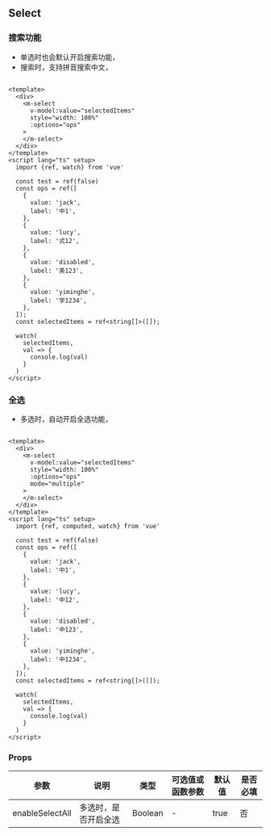 ## Select

### 搜索功能
+ 单选时也会默认开启搜索功能，
+ 搜索时，支持拼音搜索中文，

```vue preview

<template>
  <div>
    <m-select
      v-model:value="selectedItems"
      style="width: 100%"
      :options="ops"
    >
    </m-select>
  </div>
</template>
<script lang="ts" setup>
  import {ref, watch} from 'vue'

  const test = ref(false)
  const ops = ref([
    {
      value: 'jack',
      label: '中1',
    },
    {
      value: 'lucy',
      label: '式12',
    },
    {
      value: 'disabled',
      label: '美123',
    },
    {
      value: 'yiminghe',
      label: '学1234',
    },
  ]);
  const selectedItems = ref<string[]>([]);

  watch(
    selectedItems,
    val => {
      console.log(val)
    }
  )
</script>
```

### 全选
+ 多选时，自动开启全选功能，

```vue preview

<template>
  <div>
    <m-select
      v-model:value="selectedItems"
      style="width: 100%"
      :options="ops"
      mode="multiple"
    >
    </m-select>
  </div>
</template>
<script lang="ts" setup>
  import {ref, computed, watch} from 'vue'

  const test = ref(false)
  const ops = ref([
    {
      value: 'jack',
      label: '中1',
    },
    {
      value: 'lucy',
      label: '中12',
    },
    {
      value: 'disabled',
      label: '中123',
    },
    {
      value: 'yiminghe',
      label: '中1234',
    },
  ]);
  const selectedItems = ref<string[]>([]);

  watch(
    selectedItems,
    val => {
      console.log(val)
    }
  )
</script>
```


### Props

| 参数      | 说明         | 类型      | 可选值或函数参数 | 默认值  | 是否必填  |
|---------- |------------|---------|----------|------|-------- |
| enableSelectAll | 多选时，是否开启全选 | Boolean | -        | true | 否 | 
